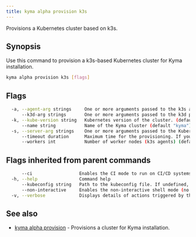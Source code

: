 ```yaml
---
title: kyma alpha provision k3s
---
```


Provisions a Kubernetes cluster based on k3s.

## Synopsis

Use this command to provision a k3s-based Kubernetes cluster for Kyma installation.

```bash
kyma alpha provision k3s [flags]
```

## Flags

```bash
  -a, --agent-arg strings     One or more arguments passed to the k3s agent command on agent nodes (e.g. --agent-arg='--alsologtostderr')
      --k3d-arg strings       One or more arguments passed to the k3d provisioning command (e.g. --k3d-arg='--no-rollback')
  -k, --kube-version string   Kubernetes version of the cluster. (default "1.20.6")
      --name string           Name of the Kyma cluster (default "kyma")
  -s, --server-arg strings    One or more arguments passed to the Kubernetes API server (e.g. --server-arg='--alsologtostderr')
      --timeout duration      Maximum time for the provisioning. If you want no timeout, enter "0". (default 5m0s)
      --workers int           Number of worker nodes (k3s agents) (default 1)
```

## Flags inherited from parent commands

```bash
      --ci                  Enables the CI mode to run on CI/CD systems. It avoids any user interaction (such as no dialog prompts) and ensures that logs are formatted properly in log files (such as no spinners for CLI steps).
  -h, --help                Command help
      --kubeconfig string   Path to the kubeconfig file. If undefined, Kyma CLI uses the KUBECONFIG environment variable, or falls back "/$HOME/.kube/config".
      --non-interactive     Enables the non-interactive shell mode (no colorized output, no spinner)
  -v, --verbose             Displays details of actions triggered by the command.
```

## See also

* [kyma alpha provision](#kyma-alpha-provision-kyma-alpha-provision)	 - Provisions a cluster for Kyma installation.

